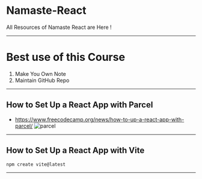 # Namaste-React
All Resources  of Namaste React are Here !

---
# Best use of this Course
1. Make You Own Note
2. Maintain GitHub Repo
---
## How to Set Up a React App with Parcel
* https://www.freecodecamp.org/news/how-to-up-a-react-app-with-parcel/
![parcel](https://user-images.githubusercontent.com/127021921/234186886-a9001490-9ec2-4b25-8d89-80befaf0dbaf.png)

---
## How to Set Up a React App with Vite
```
npm create vite@latest
```

---
